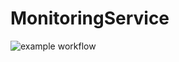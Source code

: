 # MonitoringService

![example workflow](https://github.com/github/docs/actions/workflows/main.yml/badge.svg)
